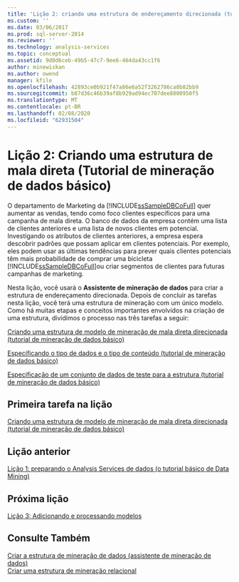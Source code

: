 ```yaml
---
title: 'Lição 2: criando uma estrutura de endereçamento direcionada (tutorial de mineração de dados básico) | Microsoft Docs'
ms.custom: ''
ms.date: 03/06/2017
ms.prod: sql-server-2014
ms.reviewer: ''
ms.technology: analysis-services
ms.topic: conceptual
ms.assetid: 9d0d6ceb-49b5-47c7-9ee6-464da43cc1f6
author: minewiskan
ms.author: owend
manager: kfile
ms.openlocfilehash: 42893ce0b921f47a86e6a52f3262786ca8b82bb9
ms.sourcegitcommit: b87d36c46b39af8b929ad94ec707dee8800950f5
ms.translationtype: MT
ms.contentlocale: pt-BR
ms.lasthandoff: 02/08/2020
ms.locfileid: "62931504"
---
```

# <a name="lesson-2-building-a-targeted-mailing-structure-basic-data-mining-tutorial"></a>Lição 2: Criando uma estrutura de mala direta (Tutorial de mineração de dados básico)
  O departamento de Marketing da [!INCLUDE[ssSampleDBCoFull](../includes/sssampledbcofull-md.md)] quer aumentar as vendas, tendo como foco clientes específicos para uma campanha de mala direta. O banco de dados da empresa contém uma lista de clientes anteriores e uma lista de novos clientes em potencial. Investigando os atributos de clientes anteriores, a empresa espera descobrir padrões que possam aplicar em clientes potenciais. Por exemplo, eles podem usar as últimas tendências para prever quais clientes potenciais têm mais probabilidade de comprar uma bicicleta [!INCLUDE[ssSampleDBCoFull](../includes/sssampledbcofull-md.md)]ou criar segmentos de clientes para futuras campanhas de marketing.  
  
 Nesta lição, você usará o **Assistente de mineração de dados** para criar a estrutura de endereçamento direcionada. Depois de concluir as tarefas nesta lição, você terá uma estrutura de mineração com um único modelo. Como há muitas etapas e conceitos importantes envolvidos na criação de uma estrutura, dividimos o processo nas três tarefas a seguir:  
  
 [Criando uma estrutura de modelo de mineração de mala direta direcionada &#40;tutorial de mineração de dados básico&#41;](../../2014/tutorials/creating-a-targeted-mailing-mining-model-structure-basic-data-mining-tutorial.md)  
  
 [Especificando o tipo de dados e o tipo de conteúdo &#40;tutorial de mineração de dados básico&#41;](../../2014/tutorials/specifying-the-data-type-and-content-type-basic-data-mining-tutorial.md)  
  
 [Especificação de um conjunto de dados de teste para a estrutura &#40;tutorial de mineração de dados básico&#41;](../../2014/tutorials/specifying-a-testing-data-set-for-the-structure-basic-data-mining-tutorial.md)  
  
## <a name="first-task-in-lesson"></a>Primeira tarefa na lição  
 [Criando uma estrutura de modelo de mineração de mala direta direcionada &#40;tutorial de mineração de dados básico&#41;](../../2014/tutorials/creating-a-targeted-mailing-mining-model-structure-basic-data-mining-tutorial.md)  
  
## <a name="previous-lesson"></a>Lição anterior  
 [Lição 1: preparando o Analysis Services de dados &#40;o tutorial básico de Data Mining&#41;](../../2014/tutorials/lesson-1-preparing-the-analysis-services-database-basic-data-mining-tutorial.md)  
  
## <a name="next--lesson"></a>Próxima lição  
 [Lição 3: Adicionando e processando modelos](../../2014/tutorials/lesson-3-adding-and-processing-models.md)  
  
## <a name="see-also"></a>Consulte Também  
 [Criar a estrutura de mineração de dados &#40;assistente de mineração de dados&#41;](../../2014/analysis-services/create-the-data-mining-structure-data-mining-wizard.md)   
 [Criar uma estrutura de mineração relacional](../../2014/analysis-services/data-mining/create-a-relational-mining-structure.md)  
  
  
